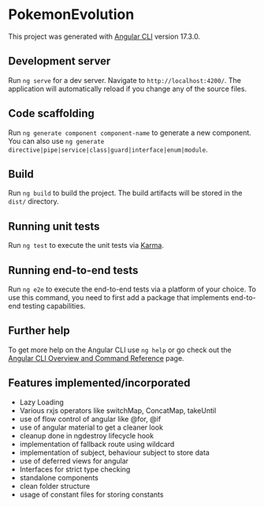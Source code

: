 # PokemonEvolution

This project was generated with [Angular CLI](https://github.com/angular/angular-cli) version 17.3.0.

## Development server

Run `ng serve` for a dev server. Navigate to `http://localhost:4200/`. The application will automatically reload if you change any of the source files.

## Code scaffolding

Run `ng generate component component-name` to generate a new component. You can also use `ng generate directive|pipe|service|class|guard|interface|enum|module`.

## Build

Run `ng build` to build the project. The build artifacts will be stored in the `dist/` directory.

## Running unit tests

Run `ng test` to execute the unit tests via [Karma](https://karma-runner.github.io).

## Running end-to-end tests

Run `ng e2e` to execute the end-to-end tests via a platform of your choice. To use this command, you need to first add a package that implements end-to-end testing capabilities.

## Further help

To get more help on the Angular CLI use `ng help` or go check out the [Angular CLI Overview and Command Reference](https://angular.io/cli) page.

## Features implemented/incorporated

* Lazy Loading
* Various rxjs operators like switchMap, ConcatMap, takeUntil
* use of flow control of angular like @for, @if
* use of angular material to get a cleaner look
* cleanup done in ngdestroy lifecycle hook
* implementation of fallback route using wildcard
* implementation of subject, behaviour subject to store data
* use of deferred views for angular
* Interfaces for strict type checking
* standalone components
* clean folder structure
* usage of constant files for storing constants